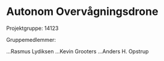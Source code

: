 Autonom Overvågningsdrone
==========================

Projektgruppe: 14123

Gruppemedlemmer:

...Rasmus Lydiksen
...Kevin Grooters
...Anders H. Opstrup

